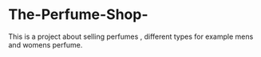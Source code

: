 # The-Perfume-Shop-
This is a project about selling perfumes , different types for example mens and womens perfume. 
